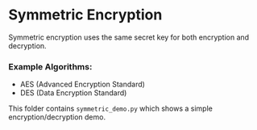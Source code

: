 # Symmetric Encryption

Symmetric encryption uses the same secret key for both encryption and decryption.

### Example Algorithms:
- AES (Advanced Encryption Standard)
- DES (Data Encryption Standard)

This folder contains `symmetric_demo.py` which shows a simple encryption/decryption demo.
